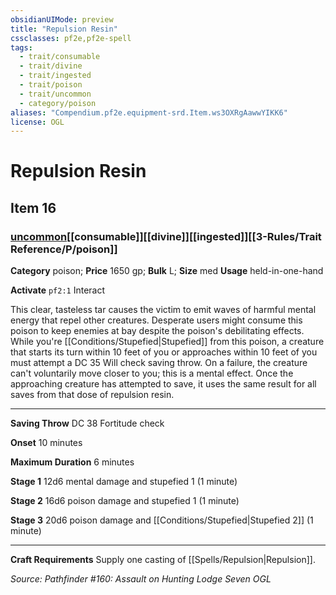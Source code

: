 ```yaml
---
obsidianUIMode: preview
title: "Repulsion Resin"
cssclasses: pf2e,pf2e-spell
tags:
  - trait/consumable
  - trait/divine
  - trait/ingested
  - trait/poison
  - trait/uncommon
  - category/poison
aliases: "Compendium.pf2e.equipment-srd.Item.ws3OXRgAawwYIKK6"
license: OGL
---
```

# Repulsion Resin
## Item 16
### [uncommon](uncommon "Uncommon Rarity Trait")[[consumable]][[divine]][[ingested]][[3-Rules/Trait Reference/P/poison]]

**Category** poison; 
**Price** 1650 gp; 
**Bulk** L; **Size** med
**Usage** held-in-one-hand

**Activate** `pf2:1` Interact

This clear, tasteless tar causes the victim to emit waves of harmful mental energy that repel other creatures. Desperate users might consume this poison to keep enemies at bay despite the poison's debilitating effects. While you're [[Conditions/Stupefied|Stupefied]] from this poison, a creature that starts its turn within 10 feet of you or approaches within 10 feet of you must attempt a DC 35 Will check saving throw. On a failure, the creature can't voluntarily move closer to you; this is a mental effect. Once the approaching creature has attempted to save, it uses the same result for all saves from that dose of repulsion resin.

* * *

**Saving Throw** DC 38 Fortitude check

**Onset** 10 minutes

**Maximum Duration** 6 minutes

**Stage 1** 12d6 mental damage and stupefied 1 (1 minute)

**Stage 2** 16d6 poison damage and stupefied 1 (1 minute)

**Stage 3** 20d6 poison damage and [[Conditions/Stupefied|Stupefied 2]] (1 minute)

* * *

**Craft Requirements** Supply one casting of [[Spells/Repulsion|Repulsion]].

*Source: Pathfinder #160: Assault on Hunting Lodge Seven*
*OGL*